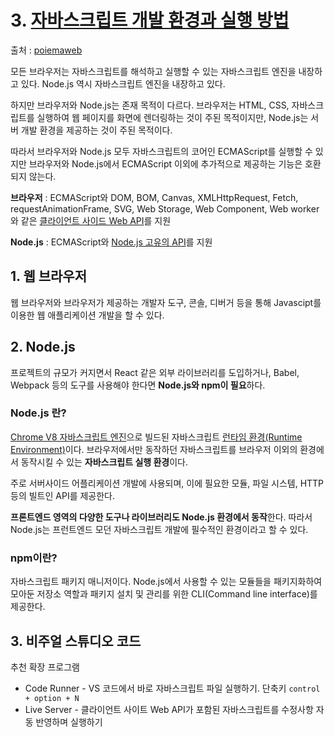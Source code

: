 # 3. [자바스크립트 개발 환경과 실행 방법](https://poiemaweb.com/js-hello-world)

출처 : [poiemaweb](https://poiemaweb.com/)

모든 브라우저는 자바스크립트를 해석하고 실행할 수 있는 자바스크립트 엔진을 내장하고 있다. Node.js 역시 자바스크립트 엔진을 내장하고 있다.

하지만 브라우저와 Node.js는 존재 목적이 다르다. 브라우저는 HTML, CSS, 자바스크립트를 실행하여 웹 페이지를 화면에 렌더링하는 것이 주된 목적이지만, Node.js는 서버 개발 환경을 제공하는 것이 주된 목적이다.

따라서 브라우저와 Node.js 모두 자바스크립트의 코어인 ECMAScript를 실행할 수 있지만 브라우저와 Node.js에서 ECMAScript 이외에 추가적으로 제공하는 기능은 호환되지 않는다.

**브라우저** : ECMAScript와 DOM, BOM, Canvas, XMLHttpRequest, Fetch, requestAnimationFrame, SVG, Web Storage, Web Component, Web worker와 같은 [클라이언트 사이드 Web API](https://www.w3.org/standards/webdesign/script)를 지원

**Node.js** : ECMAScript와 [Node.js 고유의 API](https://nodejs.org/dist/latest-v11.x/docs/api)를 지원

## 1. 웹 브라우저

웹 브라우저와 브라우저가 제공하는 개발자 도구, 콘솔, 디버거 등을 통해 Javascipt를 이용한 웹 애플리케이션 개발을 할 수 있다.

## 2. Node.js

프로젝트의 규모가 커지면서 React 같은 외부 라이브러리를 도입하거나, Babel, Webpack 등의 도구를 사용해야 한다면 **Node.js와 npm이 필요**하다.

### Node.js 란?

[Chrome V8 자바스크립트 엔진](https://developers.google.com/v8/)으로 빌드된 자바스크립트 [런타임 환경(Runtime Environment)](https://ko.wikipedia.org/wiki/런타임)이다.  브라우저에서만 동작하던 자바스크립트를 브라우저 이외의 환경에서 동작시킬 수 있는 **자바스크립트 실행 환경**이다.

주로 서버사이드 어플리케이션 개발에 사용되며, 이에 필요한 모듈, 파일 시스템, HTTP등의 빌트인 API를 제공한다.

**프론트엔드 영역의 다양한 도구나 라이브러리도 Node.js 환경에서 동작**한다. 따라서 Node.js는 프런트엔드 모던 자바스크립트 개발에 필수적인 환경이라고 할 수 있다.

### npm이란?

자바스크립트 패키지 매니저이다. Node.js에서 사용할 수 있는 모듈들을 패키지화하여 모아둔 저장소 역할과 패키지 설치 및 관리를 위한 CLI(Command line interface)를 제공한다.

## 3. 비주얼 스튜디오 코드
추천 확장 프로그램
- Code Runner - VS 코드에서 바로 자바스크립트 파일 실행하기. 단축키 `control + option + N`
- Live Server - 클라이언트 사이트 Web API가 포함된 자바스크립트를 수정사항 자동 반영하며 실행하기

